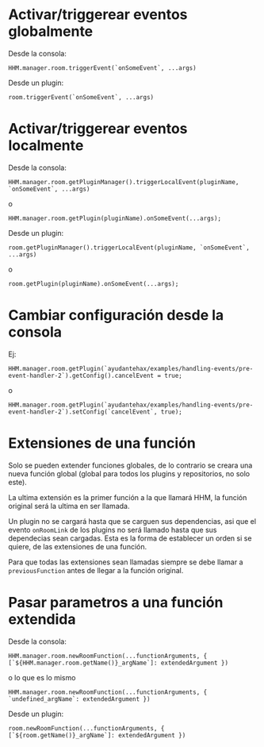 # Activar/triggerear eventos globalmente

Desde la consola: 
```
HHM.manager.room.triggerEvent(`onSomeEvent`, ...args)
```
Desde un plugin: 
```
room.triggerEvent(`onSomeEvent`, ...args)
```

# Activar/triggerear eventos localmente

Desde la consola: 
```
HHM.manager.room.getPluginManager().triggerLocalEvent(pluginName, `onSomeEvent`, ...args)
```
o
```
HHM.manager.room.getPlugin(pluginName).onSomeEvent(...args);
```
Desde un plugin: 
```
room.getPluginManager().triggerLocalEvent(pluginName, `onSomeEvent`, ...args)
```
o
```
room.getPlugin(pluginName).onSomeEvent(...args);
```

# Cambiar configuración desde la consola

Ej: 
```
HHM.manager.room.getPlugin(`ayudantehax/examples/handling-events/pre-event-handler-2`).getConfig().cancelEvent = true;
```
o
```
HHM.manager.room.getPlugin(`ayudantehax/examples/handling-events/pre-event-handler-2`).setConfig(`cancelEvent`, true);
```

# Extensiones de una función

Solo se pueden extender funciones globales, de lo contrario se creara una nueva función global (global para todos los plugins y repositorios, no solo este).

La ultima extensión es la primer función a la que llamará HHM, la función original será la ultima en ser llamada.

Un plugin no se cargará hasta que se carguen sus dependencias, asi que el evento ```onRoomLink``` de los plugins no será llamado hasta que sus dependecias sean cargadas. Esta es la forma de establecer un orden si se quiere, de las extensiones de una función.

Para que todas las extensiones sean llamadas siempre se debe llamar a ```previousFunction``` antes de llegar a la función original.

# Pasar parametros a una función extendida

Desde la consola: 
```
HHM.manager.room.newRoomFunction(...functionArguments, { [`${HHM.manager.room.getName()}_argName`]: extendedArgument })
```
o lo que es lo mismo 
```
HHM.manager.room.newRoomFunction(...functionArguments, { `undefined_argName`: extendedArgument })
```

Desde un plugin: 
```
room.newRoomFunction(...functionArguments, { [`${room.getName()}_argName`]: extendedArgument })
```
